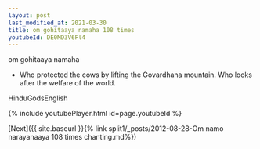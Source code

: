 ```yaml
---
layout: post
last_modified_at: 2021-03-30
title: om gohitaaya namaha 108 times
youtubeId: DE0MD3V6Fl4
---
```

 
 
om gohitaaya namaha   
 
 -   Who protected the cows by lifting the Govardhana mountain.  Who looks after the welfare of the world.

HinduGodsEnglish

{% include youtubePlayer.html id=page.youtubeId %}

[Next]({{ site.baseurl }}{% link split1/_posts/2012-08-28-Om namo narayanaaya 108 times chanting.md%})
